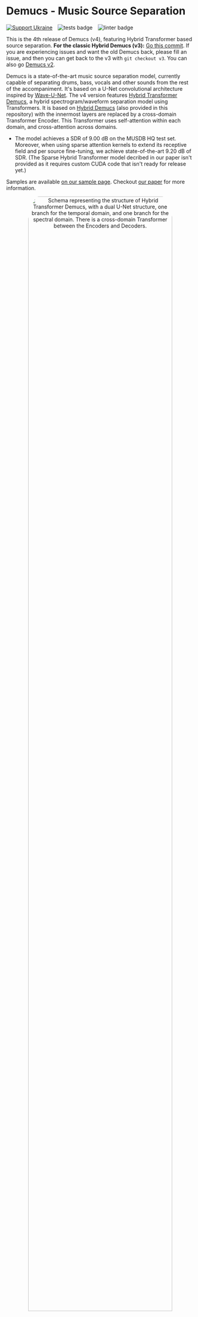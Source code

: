 # Demucs - Music Source Separation

[![Support Ukraine](https://img.shields.io/badge/Support-Ukraine-FFD500?style=flat&labelColor=005BBB)](https://opensource.fb.com/support-ukraine) ![tests badge](https://github.com/facebookresearch/demucs/workflows/tests/badge.svg) ![linter badge](https://github.com/facebookresearch/demucs/workflows/linter/badge.svg)

This is the 4th release of Demucs (v4), featuring Hybrid Transformer based source separation.
**For the classic Hybrid Demucs (v3):** [Go this commit][Demucs_v3].
If you are experiencing issues and want the old Demucs back, please fill an issue, and then you can get back to the v3 with
`git checkout v3`. You can also go [Demucs v2][Demucs_v2].

Demucs is a state-of-the-art music source separation model, currently capable of separating drums, bass, vocals and other sounds from the rest of the accompaniment. It's based on a U-Net convolutional architecture inspired by [Wave-U-Net][Wave_U_Net].
The v4 version features [Hybrid Transformer Demucs][htdemucs], a hybrid spectrogram/waveform separation model using Transformers. It is based on [Hybrid Demucs][Hybrid_Paper] (also provided in this repository) with the innermost layers are replaced by a cross-domain Transformer Encoder. This Transformer uses self-attention within each domain, and cross-attention across domains.
- The model achieves a SDR of 9.00 dB on the MUSDB HQ test set. Moreover, when using sparse attention kernels to extend its receptive field and per source fine-tuning, we achieve state-of-the-art 9.20 dB of SDR. (The Sparse Hybrid Transformer model decribed in our paper isn't provided as it requires custom CUDA code that isn't ready for release yet.)

Samples are available [on our sample page](https://ai.honu.io/papers/htdemucs/index.html).
Checkout [our paper][htdemucs] for more information.

<p align="center"><img src="demucs.png" alt="Schema representing the structure of Hybrid Transformer Demucs, with a dual U-Net structure, one branch for the temporal domain, and one branch for the spectral domain. There is a cross-domain Transformer between the Encoders and Decoders." width="87.5%" style="border-radius: 12.5%"></p>

## Important news if you are already using Demucs
See the [release notes](./docs/release.md) for more details.

- 22/02/2023
  - Added support for the [SDX 2023 Challenge](https://www.aicrowd.com/challenges/sound-demixing-challenge-2023) (see the [dedicated doc page](./docs/sdx23.md))

- 07/12/2022
  - Added Demucs v4 on PyPI
  - Released `htdemucs_6s`
  - **htdemucs** model now used by default.

- 16/11/2022
  - Added the new **Hybrid Transformer Demucs v4** models.
  - Adding support for the [torchaudio implementation of HDemucs](https://pytorch.org/audio/stable/tutorials/hybrid_demucs_tutorial.html).

- 30/08/2022
  - Added reproducibility and ablation grids along with an updated version of the paper.

- 17/08/2022
  - Releasing v3.0.5
  - Set split segment length to reduce memory
  - Compatible with pyTorch 1.12

- 24/02/2022
  - Releasing v3.0.4
  - `--two-stems` split method (i.e. karaoke mode).
  - `float32` or `int24` export support

- 17/12/2021
    - Releasing v3.0.3
    - Bug fixes  (@keunwoochoi)
    - Memory drastically reduced on GPU (@famzah)
    - New multi-core evaluation on CPU (`-j` flag).

- 12/11/2021
  - Releasing **Demucs v3** with hybrid domain separation.
  - Strong improvements on all sources. This is the model that won Sony MDX challenge.

- 11/05/2021
  - Adding support for MusDB-HQ and arbitrary wav set, for the MDX challenge. For more information on joining the challenge with Demucs see [the Demucs MDX instructions](docs/mdx.md)


## Comparison with other models
We provide hereafter a summary of the different metrics presented in the paper.

You can also compare:
- Hybrid Demucs (v3)
- [KUIELAB-MDX-Net][KuieLab]
- [Spleeter][Spleeter]
- Open-Unmix
- Demucs (v1)
- Conv-Tasnet on one of my favorite songs on my [soundcloud playlist][SoundCloud].

### Accuracy comparison
We refer the reader to [our paper][Hybrid_Paper] for more details.

| Model | Domain | Extra data | Overall<br>SDR<sup>1</sup> | MOS<br>Quality<sup>2</sup> | MOS<br>Contamination<sup>3</sup> |
|-|:-:|:-:|:-:|:-:|:-:|
| [Wave-U-Net][Wave_U_Net] | Waveform | ❌ | 3.2 | - | - |
| [Open-Unmix][OpenUnmix] | Spectrogram | ❌ | 5.3 | - | - |
| [D3_Net][D3_Net] | Spectrogram | ❌ | 6.0 | - | - |
| [Conv-Tasnet][Demucs_v2] | Waveform | ❌ | 5.7 | - | - |
| [Demucs (v2)][Demucs_v2] | Waveform | ❌ | 6.3 | 2.37 | 2.36 |
| [ResUNetDecouple+][DeCouple] | Spectrogram | ❌ | 6.7 | - | - |
| [KUIELAB-MDX-Net][KuieLab] | Hybrid | ❌ | 7.5 | **2.86** | 2.55 |
| [Band-Spit RNN][BandSplit] | Spectrogram | ❌ | **8.2** | - | - |
| [**Hybrid Demucs (v3)**](demucs3) | Hybrid | ❌ | 7.7 | **2.83** | **3.04** |
| [MMDenseLSTM][mmdenselstm] | Spectrogram | 804 songs | 6.0 | - | - |
| [D3_Net][D3_Net] | Spectrogram | 1500 songs | 6.7 | - | - |
| [Spleeter][Spleeter] | Spectrogram | 25000 songs | 5.9 | - | - |
| [Band-Spit RNN][BandSplit] | Spectrogram | 1700 mixes | **9.0** | - | - |
| [**HT Demucs f.t. (v4)**](demucs4) | Hybrid | 800 songs | **9.0** | - | - |

<sup>1</sup> - Mean of the SDR for each of the 4 sources.<br>
<sup>2</sup> - Rating from 1 to 5 of the naturalness and absence of artifacts given by human listeners. (5 = no artifacts)<br>
<sup>3</sup> - Rating from 1 to 5 with 5 being zero contamination by other sources.

## Requirements
- `Python` >= `3.7`
  - See `requirements_minimal.txt` for requirements for separation only.
  - See `requirements.txt`/`environment-[cpu|cuda].yml` for training purposes.

### For Windows users
Everytime you see `python3`, replace it with `sys.executable`/`python.exe`. You should always run commands from the
Anaconda console.

### For musicians
If you just want to use Demucs to separate tracks, you can install it with

```bash
# Basic installation
pip install -U demucs

# Bleeding edge versions - directly from this repository
pip install -U git+https://github.com/facebookresearch/demucs#egg=demucs
```

Advanced OS support are provided on the following page, **you must read the page for your OS before posting an issues**.
- ([**Windows**](docs/windows.md) / [**Mac OS X**](docs/mac.md) / [**Linux**](docs/linux.md))

### For machine learning scientists

If you have anaconda installed, you can run from the root of this repository. This will create a `demucs` environment with all the dependencies installed:
```bash
conda env update -f environment-cpu.yml    # If you don't have GPUs
conda env update -f environment-cuda.yml   # If you have GPUs
conda activate demucs
pip install -e .
```

You will also need to install [soundtouch](https://www.surina.net/soundtouch/soundstretch.html) for pitch/tempo augmentation:
- Linux: `sudo apt-get install soundstretch`
- Mac OS X: `brew install sound-touch`

## Running Remotely

- ## Docker
  - Thanks to @xserrat, there is now a [Docker image definition ready for using Demucs](https://github.com/xserrat/docker-facebook-demucs). This can ensure all libraries are correctly installed without interfering with the host OS.

- ## Google Colaboratory
  - Please note that transfer speeds with Colab are slow for large media files, but it will allow you to use Demucs without installing anything.

    - ✨ [**Enhanced Google Colab version**](https://colab.research.google.com/github/kubinka0505/colab-notebooks/blob/master/Notebooks/AI/Music_Separation/Demucs.ipynb) 
    - 🔗 [Simple Google Colab version](https://colab.research.google.com/drive/1dC9nVxk3V_VPjUADsnFu8EiT-xnU1tGH?usp=sharing)

- ## HuggingFace
  - [![Hugging Face Spaces](https://img.shields.io/badge/%F0%9F%A4%97%20Hugging%20Face-Spaces-blue)](https://huggingface.co/spaces/akhaliq/demucs)

- ## Graphical Interface
  - @CarlGao4 has released a [GUI for Demucs](https://github.com/CarlGao4/Demucs-Gui). Downloads for Windows and macOS is available [here](https://github.com/CarlGao4/Demucs-Gui/releases). Use [FossHub mirror](https://fosshub.com/Demucs-GUI.html) to speed up your download.
  - @Anjok07 is providing a self contained GUI in [UVR (Ultimate Vocal Remover)](https://github.com/facebookresearch/demucs/issues/334) that supports Demucs.

- ## Websites
  - [MVSep](https://mvsep.com/)
    - Free online separation with multiple Demucs models.
  - [AudioStrip](https://audiostrip.co.uk)
    - Free online separation with Demucs. 


## Separating tracks
In order to try Demucs, you can just run from any folder (as long as you properly installed it)

```bash
demucs PATH_TO_AUDIO_FILE_1 [PATH_TO_AUDIO_FILE_2 ...]    # for Demucs

# If you used "pip install --user" you might need to replace demucs with python3 -m demucs
# If your filename contain spaces don't forget to quote it!
python3 -m demucs --mp3 --mp3-bitrate BITRATE "PATH_TO_AUDIO_FILE_1"  # Output files saved as MP3

# You can select different models (listed below) with the "-n" flag
demucs -n mdx_q "File.mp3"

# If you only want to separate vocals out of an audio, use `--two-stems=vocal` (You can also set to drums or bass)
demucs --two-stems=vocals "File.mp3"
```

If you have a GPU, but you run out of memory, please use `--segment SEGMENT` to reduce length of each split. `SEGMENT` should be changed to a integer. Personally recommend not less than 10 (the bigger the number is, the more memory is required, but quality may increase). Create an environment variable `PYTORCH_NO_CUDA_MEMORY_CACHING=1` is also helpful. If this still cannot help, please add `-d cpu` to the command line. See the section hereafter for more details on the memory requirements for GPU acceleration.

Separated tracks are stored in the `separated/MODEL_NAME/TRACK_NAME` folder. There you will find four stereo wave (or MP3, if you `--mp3` flag used) files sampled at 44 100 Hz:
- `drums.wav`
- `bass.wav`,
- `other.wav`
- `vocals.wav` .

- All audio formats supported by `torchaudio` can be processed (i.e. WAV, MP3, FLAC, Ogg/Vorbis on Linux/Mac OS X etc.).
  - On Windows, `torchaudio` has limited support, so we rely on `FFmpeg`, which should support pretty much anything.

- Audio is resampled on the fly if necessary.
- The output will be a wave file encoded as int16, unless other flag used.

It can happen that the output would need clipping, in particular due to some separation artifacts.
Demucs will automatically rescale each output stem so as to avoid clipping. This can however break
the relative volume between stems. If instead you prefer hard clipping, pass `--clip-mode clamp`.
You can also try to reduce the volume of the input mixture before feeding it to Demucs.

The list of pre-trained models:
| Code name | Description |
|:-:|-|
| `htdemucs` | First version of Hybrid Transformer Demucs.<br>Trained on MusDB + 800 songs.<br>Default model. |
| **`htdemucs_ft`** | Fine-tuned version of `htdemucs`<br>Separation will take 4 times more than `htdemucs` at cost of better quality.<br>Same training set as `htdemucs`. | 
| `htdemucs_6s` | 6 sources version of `htdemucs`, with `piano` and `guitar` being added as sources.<br>Note that the `piano` source is not working great at the moment. | 
| **`hdemucs_mmi`** | Hybrid Demucs v3<br>Retrained on MusDB + 800 songs. |
| `mdx` | Trained only on MusDB HQ<br>Winning model on track A at the [MDX][MDX] challenge. |
|  **`mdx_extra`** | Trained with extra training data (**including MusDB test set**)<br>Ranked 2nd on the track B of the [MDX][MDX] challenge.
| `mdx_q`<br>`mdx_extra_q` | Quantized version of the previous models.<br>Smaller download and storage at cost of worse quality.
- `SIG`: where `SIG` is a single model from the [model zoo](docs/training.md#model-zoo).

## Flags

- `--two-stems=STEM_NAME`Separate `STEM_NAME` from the rest.
  - `STEM_NAME` is a value into any source in the selected model. (i.e. `vocals`)
  - This will mix the files after separating the mix fully, so this won't be faster or use less memory.

- `--shifts=n`
  - Performs multiple predictions with random shifts (shift trick) of the input and average them.
    - This makes prediction `n` times slower.
  - Don't use it unless you have a GPU!

- `--overlap=n`
  - Controls the amount (`n`) of overlap between prediction windows. Default is 0.25 (25%) which is probably fine.
  - It can probably be reduced to 0.1 to improve a bit speed.

- `-j=n`
  - Specify a number of parallel jobs (`n`). Default is `1`.
  - This will multiply by the same amount the RAM used so be careful!

- `--mp3-bitrate`
  - Default is `320`. (kb/s)

- `--mp3`
  - Save stems as MP3 files

- `--float32`/`--int24`
  - File bit depth.
    - Obsolete if `--mp3` flag used.

### Memory requirements for GPU acceleration

If you want to use GPU acceleration, you will need at least 3GB of RAM on your GPU for `demucs`. However, about 7GB of RAM will be required if you use the default arguments. Add `--segment SEGMENT` to change size of each split. If you only have 3GB memory, set SEGMENT to 8 (though quality may be worse if this argument is too small). Creating an environment variable `PYTORCH_NO_CUDA_MEMORY_CACHING=1` can help users with even smaller RAM such as 2GB (I separated a track that is 4 minutes but only 1.5GB is used), but this would make the separation slower.

If you do not have enough memory on your GPU, simply add `-d cpu` to the command line to use the CPU. With Demucs, processing time should be roughly equal to 1.5 times the duration of the track.

## Other
- ### Training Demucs
  - If you want to train (Hybrid) Demucs, please follow the [training doc](docs/training.md).

- ## MDX Challenge reproduction
  - In order to reproduce the results from the Track A and Track B submissions, please check out the [MDX Hybrid Demucs submission][MDX_Submission] repository.

- ## How to cite
  ```markdown
  @inproceedings{rouard2022hybrid,
    title={Hybrid Transformers for Music Source Separation},
    author={Rouard, Simon and Massa, Francisco and D{\'e}fossez, Alexandre},
    booktitle={ICASSP 23},
    year={2023}
  }

  @inproceedings{defossez2021hybrid,
    title={Hybrid Spectrogram and Waveform Source Separation},
    author={D{\'e}fossez, Alexandre},
    booktitle={Proceedings of the ISMIR 2021 Workshop on Music Source Separation},
    year={2021}
  }
  ```

- ## License
  - Demucs is released under the MIT license as found in the [LICENSE](LICENSE) file.

[Hybrid_Paper]: https://arxiv.org/abs/2111.03600
[Wave_U_Net]: https://github.com/f90/Wave-U-Net
[MusDB]: https://sigsep.github.io/datasets/musdb.html
[OpenUnmix]: https://github.com/sigsep/open-unmix-pytorch
[mmdenselstm]: https://arxiv.org/abs/1805.02410
[Demucs_v2]: https://github.com/facebookresearch/demucs/tree/v2
[Demucs_v3]: https://github.com/facebookresearch/demucs/tree/v3
[Spleeter]: https://github.com/deezer/spleeter
[SoundCloud]: https://soundcloud.com/honualx/sets/source-separation-in-the-waveform-domain
[D3_Net]: https://arxiv.org/abs/2010.01733
[MDX]: https://www.aicrowd.com/challenges/music-demixing-challenge-ismir-2021
[KuieLab]: https://github.com/kuielab/mdx-net-submission
[DeCouple]: https://arxiv.org/abs/2109.05418
[MDX_Submission]: https://github.com/adefossez/mdx21_demucs
[BandSplit]: https://arxiv.org/abs/2209.15174
[htdemucs]: https://arxiv.org/abs/2211.08553
